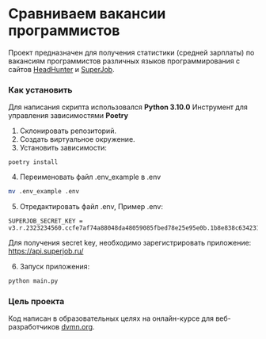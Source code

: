 # Сравниваем вакансии программистов

Проект предназначен для получения статистики (средней зарплаты) по вакансиям программистов различных языков программирования с сайтов [HeadHunter](https://hh.ru) и [SuperJob](https://www.superjob.ru/).

### Как установить

Для написания скрипта использовался __Python 3.10.0__
Инструмент для управления зависимостями __Poetry__

1. Склонировать репозиторий.
2. Создать виртуальное окружение.
3. Установить зависимости:
```
poetry install
```
4. Переименовать файл .env_example в .env

```bash
mv .env_example .env
```

5. Отредактировать файл .env, 
Пример .env:
```
SUPERJOB_SECRET_KEY = v3.r.2323234560.ccfe7af74a88048da48059085fbed78e25e95e0b.1b8e838c63423180bb61d5233a40ea92ea2429c9
```
Для получения secret key, необходимо зарегистрировать приложение: https://api.superjob.ru/

6. Запуск приложения:
```bash
python main.py
```



### Цель проекта

Код написан в образовательных целях на онлайн-курсе для веб-разработчиков [dvmn.org](https://dvmn.org/).